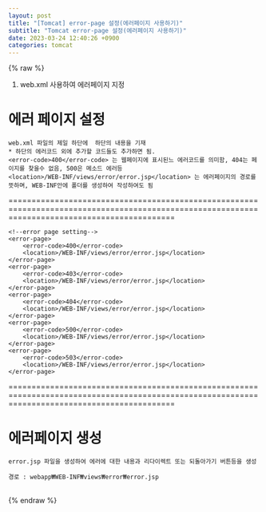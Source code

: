```yaml
---  
layout: post  
title: "[Tomcat] error-page 설정(에러페이지 사용하기)"  
subtitle: "Tomcat error-page 설정(에러페이지 사용하기)"  
date: 2023-03-24 12:40:26 +0900  
categories: tomcat  
---  
```

{% raw %}  
1. web.xml 사용하여 에러페이지 지정  
  
# 에러 페이지 설정  
  
	web.xml 파일의 제일 하단에  하단의 내용을 기재  
	* 하단의 에러코드 외에 추가할 코드들도 추가하면 됨.  
	<error-code>400</error-code> 는 웹페이지에 표시된느 에러코드를 의미함, 404는 페이지를 찾을수 없음, 500은 메소드 에러등  
	<location>/WEB-INF/views/error/error.jsp</location> 는 에러페이지의 경로를 뜻하며, WEB-INF안에 폴더를 생성하여 작성하여도 됨  
================================================================================================================================================  
  
    <!--error page setting-->  
    <error-page>  
        <error-code>400</error-code>  
        <location>/WEB-INF/views/error/error.jsp</location>  
    </error-page>  
    <error-page>  
        <error-code>403</error-code>  
        <location>/WEB-INF/views/error/error.jsp</location>  
    </error-page>  
    <error-page>  
        <error-code>404</error-code>  
        <location>/WEB-INF/views/error/error.jsp</location>  
    </error-page>  
    <error-page>  
        <error-code>500</error-code>  
        <location>/WEB-INF/views/error/error.jsp</location>  
    </error-page>  
    <error-page>  
        <error-code>503</error-code>  
        <location>/WEB-INF/views/error/error.jsp</location>  
    </error-page>  
  
================================================================================================================================================  
  
# 에러페이지 생성  
  
	error.jsp 파일을 생성하여 에러에 대한 내용과 리다이렉트 또는 되돌아가기 버튼등을 생성  
  
	경로 : webapp₩WEB-INF₩views₩error₩error.jsp  
  
                                                                                                                                                                                                                                                                                                                                                                                                                                                                                                                                                                                                                                                                                                                                                                                                                                                                                                                                                                                                                                                                                                                                                                                                                                                                                                                                                                                                                                                  
{% endraw %}